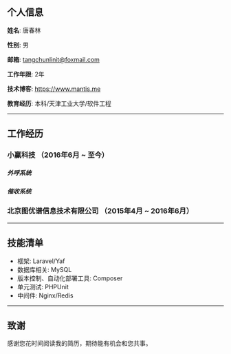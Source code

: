 ## 个人信息



**姓名**: 唐春林

**性别**: 男

**邮箱**: tangchunlinit@foxmail.com

**工作年限**: 2年

**技术博客**: https://www.mantis.me

**教育经历**: 本科/天津工业大学/软件工程

---

## 工作经历



### 小赢科技 （2016年6月 ~ 至今）



##### 外呼系统

##### 催收系统



### 北京图优谱信息技术有限公司 （2015年4月 ~ 2016年6月）



---

## 技能清单



- 框架: Laravel/Yaf
- 数据库相关: MySQL
- 版本控制、自动化部署工具: Composer
- 单元测试: PHPUnit
- 中间件: Nginx/Redis

---

## 致谢

感谢您花时间阅读我的简历，期待能有机会和您共事。